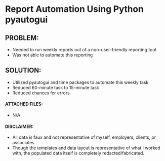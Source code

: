 # Report Automation Using Python pyautogui

## PROBLEM:
- Needed to run weekly reports out of a non-user-friendly reporting tool  
- Was not able to automate this reporting 

## SOLUTION:
- Utilized pyautogui and time packages to automate this weekly task     
- Reduced 60-minute task to 15-minute task  
- Reduced chances for errors  

#### ATTACHED FILES:
- N/A  

#### DISCLAIMER: 
- All data is faux and not representative of myself, employers, clients, or associates.  
- Though the templates and data layout is representative of what I worked with, the populated data itself is completely redacted/fabricated.  
